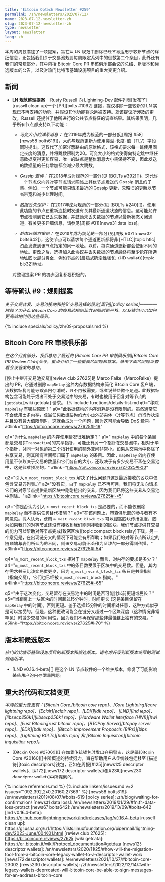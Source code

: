 ```yaml
---
title: 'Bitcoin Optech Newsletter #259'
permalink: /zh/newsletters/2023/07/12/
name: 2023-07-12-newsletter-zh
slug: 2023-07-12-newsletter-zh
type: newsletter
layout: newsletter
lang: zh
---
```

本周的周报描述了一项提案，旨在从 LN 规范中删除已经不再适用于较新节点的详细信息，还包括我们关于交易池规则每周限定系列中的倒数第二个条目，此外还有我们的常规部分，其中包括 Bitcoin Core PR 审核俱乐部会议的总结、新版本和候选版本的公告，以及对热门比特币基础设施项目的重大变更介绍。

## 新闻

- **LN 规范整理提案：** Rusty Russell 向 Lightning-Dev 邮件列表[发布了][russell clean up]一个 [PR][bolts #1092] 链接，提议移除一些较新的 LN 实现已不再支持的功能，并假设其他功能将永远被支持。就该提议所涉及的更改，Russell 还提供了他所进行的公共节点特征的调查结果。其结果表明，几乎所有节点都支持以下功能：

  - *<!--variable-sized-onion-messages-->可变大小的洋葱消息：* 在2019年成为规范的一部分(见[周报 #58][news58 bolts619])，大约与规范更新为使用类型-长度-值（TLV）字段同时提出。这取代了加密洋葱路由的原始格式，该格式要求每一跳使用固定长度的消息，并将跳数限制为20。可变大小的格式使得向特定跳中继任意数据变得更加容易，唯一的缺点是整体消息大小需保持不变，因此发送的数据量的任何增加都会减少最大跳数。

  - *<!--gossip-queries-->Gossip 查询：* 在2018年成为规范的一部分(见 [BOLTs #392][])。这允许一个节点仅向其对等节点请求网络上其他节点发送的 Gossip 消息的子集。例如，一个节点可能只请求最近的 Gossip 更新，忽略旧的更新以节省带宽和减少处理时间。

  - *<!--data-loss-protection-->数据丢失保护：* 在2017年成为规范的一部分(见 [BOLTs #240][])。使用此功能的节点在重新连接时发送有关其最新通道状态的信息。这可能允许节点检测到它已丢失数据，并鼓励未丢失数据的节点以最新状态关闭通道。有关更多详细信息，请参见[周报 #31][news31 data loss]。

  - *<!--static-remote-party-keys-->静态远端方密钥：* 在2019年成为规范的一部分(见[周报 #67][news67 bolts642])，这使节点可以请求每个通道更新都将非 [HTLC][topic htlc] 资金发送到该节点指定的同一地址。以前，每次通道更新都会使用不同的地址。更改之后，选择加入此协议并丢失数据的节点最终将至少能在所选地址回收部分资金，例如节点的[层级式确定性钱包（HD wallet）][topic bip32]地址。

  对整理提案 PR 的初步回复都是积极的。

## 等待确认 #9：规则提案

_关于交易转发、交易池接纳和挖矿交易选择的限定[周刊][policy series]————解释了为什么 Bitcoin Core 的交易池规则比共识规则更严格，以及钱包可以如何更高效地利用这些规则。_

{% include specials/policy/zh/09-proposals.md %}

## Bitcoin Core PR 审核俱乐部

*在这个月度部分，我们总结了最近的 [Bitcoin Core PR 审核俱乐部][Bitcoin Core PR Review Club]会议，重点介绍了一些重要的问题和答案。单击下面的问题以查看会议答案的总结。*

[停止中继非交易池交易][review club 27625]是 Marco Falke（MarcoFalke）提出的 PR，它通过删除 `mapRelay` 这种内存数据结构来简化 Bitcoin Core 客户端，该数据结构可能导致高内存消耗，且不再被需要，或者说益处微不足道。此数据结构包含可能处于或者不处于交易池中的交易，有时也被用于回复对等节点的 [`getdata`][wiki getdata] 请求。
{% include functions/details-list.md
  q0="<!--what-are-the-reasons-to-remove-maprelay-->移除 `mapRelay` 有哪些原因？"
  a0="此数据结构的内存消耗是没有限制的。虽然通常它不会使用太多内存，但当任何数据结构的大小由外部实体（对等节点）的行为决定并且没有最大值限制时，这就会成为一个问题，因为这可能会导致 DoS 漏洞。"
  a0link="https://bitcoincore.reviews/27625#l-19"

  q1="<!--why-is-the-memory-usage-of-maprelay-hard-to-determine-->为什么 `mapRelay` 的内存使用情况很难确定？"
  a1=" `mapRelay` 中的每个条目都是交易(`CTransaction`)的共享指针，可能还有另一个指针在交易池中。相对于单个指针，对同一对象的第二个指针使用的额外空间非常小。如果从交易池中移除了共享交易，则其所有空间都归属于 `mapRelay` 的条目。因此，`mapRelay` 的内存使用量不仅取决于交易的数量和它们各自的大小，还取决于有多少交易不再在交易池中，这是很难预测的。"
  a1link="https://bitcoincore.reviews/27625#l-33"

  q2="<!--what-problem-is-solved-by-introducing-m-most-recent-block-txs-this-is-a-list-of-only-the-transactions-in-the-most-recently-received-block-->引入 `m_most_recent_block_txs` 解决了什么问题?(这是最近接收的区块中仅包含交易的列表。)"
  a2="没有它，由于 `mapRelay` 已不再可用，我们将无法向请求它们的对等节点提供最新区块中刚刚挖出的交易，因为我们已将这些交易从交易池中删除。"
  a2link="https://bitcoincore.reviews/27625#l-45"

  q3="<!--do-you-think-it-is-necessary-to-introduce-m-most-recent-block-txs-as-opposed-to-just-removing-maprelay-without-any-replacement-->你是否认为引入 `m_most_recent_block_txs` 是必要的，而不能仅删除 `mapRelay` 而不提供任何替代措施？"
  a3="在该问题上，审查俱乐部的参与者有不同意见。有人认为，使用 `m_most_recent_block_txs` 可以提高区块传播速度，因为如果我们的对等节点还没有接收到我们刚刚接收到的区块，我们节点提供其交易的能力可以帮助对等节点完成[致密区块][topic compact block relay]下载。另一个意见是，在出现链分叉的情况下可能会有所帮助；如果我们的对等节点所认定的链顶端与我们所认为的不同，则该交易可能不会作为区块的一部分得到传播。"
  a3link="https://bitcoincore.reviews/27625#l-54"

  q4="<!--what-are-the-memory-requirements-for-m-most-recent-block-txs-compared-to-maprelay-->`m_most_recent_block_txs` 相对于 `mapRelay` 而言，对内存的要求是多少？"
  a4="`m_most_recent_block_txs` 中的条目数受限于区块中的交易数。但是，其内存需求甚至比该交易数更少，因为 `m_most_recent_block_txs` 条目是共享指针（指向交易），它们也已经被 `m_most_recent_block` 指向。"
  a4link="https://bitcoincore.reviews/27625#l-65"

  q5="<!--are-there-scenarios-in-which-transactions-would-be-made-available-for-a-shorter-or-longer-time-than-before-as-a-result-of-this-change-->由于这次变化，交易留存在交易池中的时间是否可能比以前更短或更长？"
  a5="当距离上一块区块的时间超过15分钟时，时间更长 (这是条目保留在 `mapRelay` 中的时间)，否则更短。鉴于选择15分钟的时间相对任意，这种方式似乎是可以接受的。但是，这种更改可能会在链分叉超过一个区块深度（这种情况非常罕见）时减少交易的可用性，因为我们不再保留那些非最佳链上独有的交易。"
  a5link="https://bitcoincore.reviews/27625#l-70"
%}

## 版本和候选版本

*热门的比特币基础设施项目的新版本和候选版本。请考虑升级到新版本或帮助测试候选版本。*

- [LND v0.16.4-beta][] 是这个 LN 节点软件的一个维护版本，修复了可能影响某些用户的内存泄漏问题。

## 重大的代码和文档变更

*本周的重大变更有：[Bitcoin Core][bitcoin core repo]、[Core
Lightning][core lightning repo]、[Eclair][eclair repo]、[LDK][ldk repo]、
[LND][lnd repo]、[libsecp256k1][libsecp256k1 repo]、[Hardware Wallet
Interface (HWI)][hwi repo]、[Rust Bitcoin][rust bitcoin repo]、[BTCPay
Server][btcpay server repo]、[BDK][bdk repo]、[Bitcoin Improvement
Proposals (BIPs)][bips repo]、[Lightning BOLTs][bolts repo] 和
[Bitcoin Inquisition][bitcoin inquisition repo]。*

- [Bitcoin Core #27869][] 在加载传统钱包时发出弃用警告，这是继[Bitcoin Core #20160][]中所概述的持续努力，旨在帮助用户从传统钱包迁移至 [描述符][topic descriptors]钱包，正如在周报[#125][news125 descriptor wallets]、[#172][news172 descriptor wallets]和[#230][news230 descriptor wallets]中所提到的。

{% include references.md %}
{% include linkers/issues.md v=2 issues="1092,392,240,20160,27869" %}
[news58 bolts619]: /en/newsletters/2019/08/07/#bolts-619
[policy series]: /zh/blog/waiting-for-confirmation/
[news31 data loss]: /en/newsletters/2019/01/29/#fn:fn-data-loss-protect
[news67 bolts642]: /en/newsletters/2019/10/09/#bolts-642
[lnd v0.16.4-beta]: https://github.com/lightningnetwork/lnd/releases/tag/v0.16.4-beta
[russell clean up]: https://gnusha.org/url/https://lists.linuxfoundation.org/pipermail/lightning-dev/2023-June/004001.html
[review club 27625]: https://bitcoincore.reviews/27625
[wiki getdata]: https://en.bitcoin.it/wiki/Protocol_documentation#getdata
[news125 descriptor wallets]: /en/newsletters/2020/11/25/#how-will-the-migration-tool-from-a-bitcoin-core-legacy-wallet-to-a-descriptor-wallet-work
[news172 descriptor wallets]: /en/newsletters/2021/10/27/#bitcoin-core-23002
[news230 descriptor wallets]: /zh/newsletters/2022/12/14/#with-legacy-wallets-deprecated-will-bitcoin-core-be-able-to-sign-messages-for-an-address-bitcoin-core
